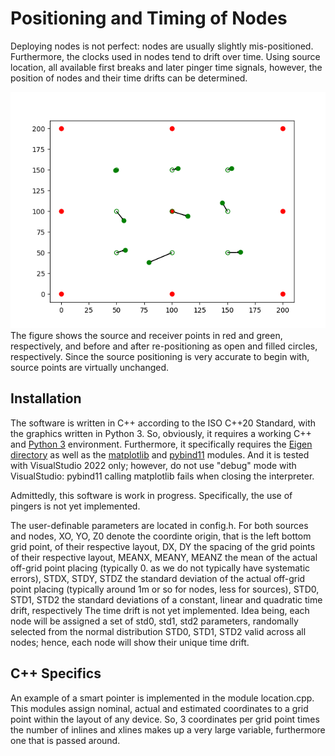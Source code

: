 # Positioning and Timing of Nodes

Deploying nodes is not perfect: nodes are usually slightly mis-positioned. Furthermore, the clocks used in nodes tend to drift over time. Using source location, all available first breaks and later pinger time signals, however, the position of nodes and their time drifts can be determined.

![Source and Receive Positioning](source-node_layout.png?raw=true) The figure shows the source and receiver points in red and green, respectively, and before and after re-positioning as open and filled circles, respectively. Since the source positioning is very accurate to begin with, source points are virtually unchanged.

## Installation

The software is written in C++ according to the ISO C++20 Standard, with the graphics written in Python 3. So, obviously, it requires a working C++ and [Python 3](https://www.python.org) environment. Furthermore, it specifically requires the [Eigen directory](https://eigen.tuxfamily.org) as well as the [matplotlib](https://matplotlib.org/) and [pybind11](https://github.com/pybind/pybind11) modules. And it is tested with VisualStudio 2022 only; however, do not use "debug" mode with VisualStudio: pybind11 calling matplotlib fails when closing the interpreter.

Admittedly, this software is work in progress. Specifically, the use of pingers is not yet implemented.

The user-definable parameters are located in config.h. For both sources and nodes,
XO, YO, Z0 denote the coordinte origin, that is the left bottom grid point, of their respective layout,
DX, DY the spacing of the grid points of their respective layout,
MEANX, MEANY, MEANZ the mean of the actual off-grid point placing (typically 0. as we do not typically have systematic errors),
STDX, STDY, STDZ the standard deviation of the actual off-grid point placing (typically around 1m or so for nodes, less for sources),
STD0, STD1, STD2 the standard deviations of a constant, linear and quadratic time drift, respectively
The time drift is not yet implemented. Idea being, each node will be assigned a set of std0, std1, std2 parameters, randomally selected from the normal distribution STD0, STD1, STD2 valid across all nodes; hence, each node will show their unique time drift. 

## C++ Specifics 
An example of a smart pointer is implemented in the module location.cpp. This modules assign nominal, actual and estimated coordinates to a grid point within the layout of any device. So, 3 coordinates per grid point times the number of inlines and xlines makes up a very large variable, furthermore one that is passed around.